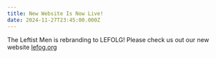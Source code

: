 ```yaml
---
title: New Website Is Now Live!
date: 2024-11-27T23:45:00.000Z
---
```

The Leftist Men is rebranding to LEFOLG! Please check us out our new website [lefog.org](https://lefolg.org)
